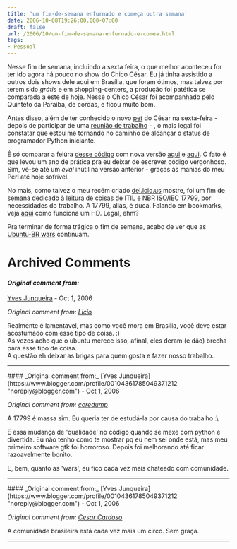 ```yaml
---
title: 'um fim-de-semana enfurnado e começa outra semana'
date: 2006-10-08T19:26:00.000-07:00
draft: false
url: /2006/10/um-fim-de-semana-enfurnado-e-comea.html
tags: 
- Pessoal
---
```


Nesse fim de semana, incluindo a sexta feira, o que melhor aconteceu for ter ido agora há pouco no show do Chico César. Eu já tinha assistido a outros dois shows dele aqui em Brasília, que foram ótimos, mas talvez por terem sido _grátis_ e em shopping-centers, a produção foi patética se comparada a este de hoje. Nesse o Chico César foi acompanhado pelo Quinteto da Paraíba, de cordas, e ficou muito bom.  
  
Antes disso, além de ter conhecido o novo [pet](http://zyakannazio.eti.br/fudeblog/2006/10/08/review-tosco-motorola-e680i/) do César na sexta-feira - depois de participar de uma [reunião de trabalho](http://zyakannazio.eti.br/fudeblog/2006/10/06/esta-achando-que-decidir-e-facil/) - , o mais legal foi constatar que estou me tornando no caminho de alcançar o status de programador Python iniciante.  
  
É só comparar a feiúra [desse código](http://cetico.org/nwu/browser/trunk/nwu-agent/nwu-agent?rev=228) com nova versão [aqui](http://cetico.org/nwu/browser/branches/yves/nwu-agent/nwu-agent) e [aqui](http://cetico.org/nwu/browser/branches/yves/nwu-agent/nwu_agent/node_info.py). O fato é que levou um ano de prática pra eu deixar de escrever código vergonhoso. Sim, vê-se até um _eval_ inútil na versão anterior - graças às manias do meu Perl até hoje sofrível.  
  
No mais, como talvez o meu recém criado [del.icio.us](http://del.icio.us/yvesjmt) mostre, foi um fim de semana dedicado à leitura de coisas de ITIL e NBR ISO/IEC 17799, por necessidades do trabalho. A 17799, aliás, é duca. Falando em bookmarks, veja [aqui](http://youtube.com/watch?v=9eMWG3fwiEU&mode=related&search=) como funciona um HD. Legal, ehm?  
  
Pra terminar de forma trágica o fim de semana, acabo de ver que as [Ubuntu-BR wars](http://planeta.ubuntubrasil.org/post/1078) continuam.
# Archived Comments

#### _Original comment from:_
[Yves Junqueira](https://www.blogger.com/profile/00104361785049371212 "noreply@blogger.com") - <time datetime="2006-10-09T03:17:00.000-07:00">Oct 1, 2006</time>

_Original comment from: [Licio](http://blog.licio.eti.br)_  
  
Realmente é lamentavel, mas como você mora em Brasilia, você deve estar acostumado com esse tipo de coisa. :)  
As vezes acho que o ubuntu merece isso, afinal, eles deram (e dão) brecha para esse tipo de coisa.  
A questão eh deixar as brigas para quem gosta e fazer nosso trabalho.
<hr />
#### _Original comment from:_
[Yves Junqueira](https://www.blogger.com/profile/00104361785049371212 "noreply@blogger.com") - <time datetime="2006-10-09T06:15:00.000-07:00">Oct 1, 2006</time>

_Original comment from: [coredump](http://core.eti.br)_  
  
A 17799 é massa sim. Eu queria ter de estudá-la por causa do trabalho :\  
  
E essa mudança de 'qualidade' no código quando se mexe com python é divertida. Eu não tenho como te mostrar pq eu nem sei onde está, mas meu primeiro software gtk foi horroroso. Depois foi melhorando até ficar razoavelmente bonito.  
  
E, bem, quanto as 'wars', eu fico cada vez mais chateado com comunidade.
<hr />
#### _Original comment from:_
[Yves Junqueira](https://www.blogger.com/profile/00104361785049371212 "noreply@blogger.com") - <time datetime="2006-10-09T13:26:00.000-07:00">Oct 1, 2006</time>

_Original comment from: [Cesar Cardoso](http://fudeblog.zyakannazio.eti.br)_  
  
A comunidade brasileira está cada vez mais um circo. Sem graça.
<hr />
